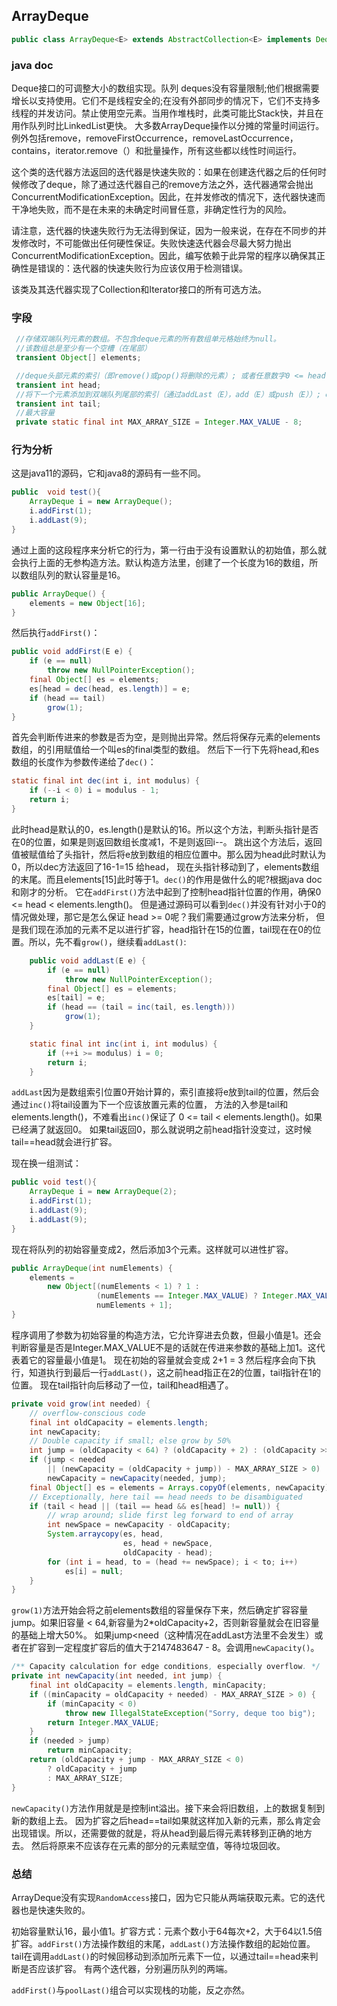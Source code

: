 ## ArrayDeque ##

```java
public class ArrayDeque<E> extends AbstractCollection<E> implements Deque<E>, Cloneable, Serializable
```

### java doc ###

Deque接口的可调整大小的数组实现。队列 deques没有容量限制;他们根据需要增长以支持使用。它们不是线程安全的;在没有外部同步的情况下，它们不支持多线程的并发访问。禁止使用空元素。当用作堆栈时，此类可能比Stack快，并且在用作队列时比LinkedList更快。
大多数ArrayDeque操作以分摊的常量时间运行。例外包括remove，removeFirstOccurrence，removeLastOccurrence，contains，iterator.remove（）和批量操作，所有这些都以线性时间运行。

这个类的迭代器方法返回的迭代器是快速失败的：如果在创建迭代器之后的任何时候修改了deque，除了通过迭代器自己的remove方法之外，迭代器通常会抛出ConcurrentModificationException。因此，在并发修改的情况下，迭代器快速而干净地失败，而不是在未来的未确定时间冒任意，非确定性行为的风险。

请注意，迭代器的快速失败行为无法得到保证，因为一般来说，在存在不同步的并发修改时，不可能做出任何硬性保证。失败快速迭代器会尽最大努力抛出ConcurrentModificationException。因此，编写依赖于此异常的程序以确保其正确性是错误的：迭代器的快速失败行为应该仅用于检测错误。

该类及其迭代器实现了Collection和Iterator接口的所有可选方法。


### 字段 ###
```java
 //存储双端队列元素的数组。不包含deque元素的所有数组单元格始终为null。
 //该数组总是至少有一个空槽（在尾部）
 transient Object[] elements;

 //deque头部元素的索引（即remove()或pop()将删除的元素）; 或者任意数字0 <= head <elements.length如果deque为空则等于tail。
 transient int head;
 //将下一个元素添加到双端队列尾部的索引（通过addLast（E），add（E）或push（E））; elements [tail]始终为null。
 transient int tail;
 //最大容量
 private static final int MAX_ARRAY_SIZE = Integer.MAX_VALUE - 8;
```

### 行为分析 ###
这是java11的源码，它和java8的源码有一些不同。


```java
public  void test(){
    ArrayDeque i = new ArrayDeque();
    i.addFirst(1);
    i.addLast(9);
}
```

通过上面的这段程序来分析它的行为，第一行由于没有设置默认的初始值，那么就会执行上面的无参构造方法。默认构造方法里，创建了一个长度为16的数组，所以数组队列的默认容量是16。

```java
public ArrayDeque() {
    elements = new Object[16];
}
```

然后执行`addFirst()`：

```java
public void addFirst(E e) {
    if (e == null)
        throw new NullPointerException();
    final Object[] es = elements;
    es[head = dec(head, es.length)] = e;
    if (head == tail)
        grow(1);
}
```

首先会判断传进来的参数是否为空，是则抛出异常。然后将保存元素的elements数组，的引用赋值给一个叫es的final类型的数组。
然后下一行下先将head,和es数组的长度作为参数传递给了`dec()`：

```java
static final int dec(int i, int modulus) {
    if (--i < 0) i = modulus - 1;
    return i;
}
```

此时head是默认的0，es.length()是默认的16。所以这个方法，判断头指针是否在0的位置，如果是则返回数组长度减1，不是则返回i--。
跳出这个方法后，返回值被赋值给了头指针，然后将e放到数组的相应位置中。那么因为head此时默认为0，所以dec方法返回了16-1=15 给head，
现在头指针移动到了，elements数组的末尾。而且elements[15]此时等于1。`dec()`的作用是做什么的呢?根据java doc和刚才的分析。
它在`addFirst()`方法中起到了控制head指针位置的作用，确保0 <= head < elements.length()。
但是通过源码可以看到`dec()`并没有针对小于0的情况做处理，那它是怎么保证 head >= 0呢？我们需要通过grow方法来分析，
但是我们现在添加的元素不足以进行扩容，head指针在15的位置，tail现在在0的位置。所以，先不看`grow()`，继续看`addLast()`:

```java
    public void addLast(E e) {
        if (e == null)
            throw new NullPointerException();
        final Object[] es = elements;
        es[tail] = e;
        if (head == (tail = inc(tail, es.length)))
            grow(1);
    }

    static final int inc(int i, int modulus) {
        if (++i >= modulus) i = 0;
        return i;
    }
```

`addLast`因为是数组索引位置0开始计算的，索引直接将e放到tail的位置，然后会通过`inc()`将tail设置为下一个应该放置元素的位置，
方法的入参是tail和elements.length()，不难看出`inc()`保证了 0 <= tail < elements.length()。如果已经满了就返回0。
如果tail返回0，那么就说明之前head指针没变过，这时候tail==head就会进行扩容。

现在换一组测试：

```java
public void test(){
    ArrayDeque i = new ArrayDeque(2);
    i.addFirst(1);
    i.addLast(9);
    i.addLast(9);
}
```

现在将队列的初始容量变成2，然后添加3个元素。这样就可以进性扩容。

```java
public ArrayDeque(int numElements) {
    elements =
        new Object[(numElements < 1) ? 1 :
                   (numElements == Integer.MAX_VALUE) ? Integer.MAX_VALUE :
                   numElements + 1];
}
```

程序调用了参数为初始容量的构造方法，它允许穿进去负数，但最小值是1。还会判断容量是否是Integer.MAX_VALUE不是的话就在传进来参数的基础上加1。这代表着它的容量最小值是1。
现在初始的容量就会变成 2+1 = 3 然后程序会向下执行，知道执行到最后一行`addLast()`，这之前head指正在2的位置，tail指针在1的位置。
现在tail指针向后移动了一位，tail和head相遇了。

```java
private void grow(int needed) {
    // overflow-conscious code
    final int oldCapacity = elements.length;
    int newCapacity;
    // Double capacity if small; else grow by 50%
    int jump = (oldCapacity < 64) ? (oldCapacity + 2) : (oldCapacity >> 1);
    if (jump < needed
        || (newCapacity = (oldCapacity + jump)) - MAX_ARRAY_SIZE > 0)
        newCapacity = newCapacity(needed, jump);
    final Object[] es = elements = Arrays.copyOf(elements, newCapacity);
    // Exceptionally, here tail == head needs to be disambiguated
    if (tail < head || (tail == head && es[head] != null)) {
        // wrap around; slide first leg forward to end of array
        int newSpace = newCapacity - oldCapacity;
        System.arraycopy(es, head,
                         es, head + newSpace,
                         oldCapacity - head);
        for (int i = head, to = (head += newSpace); i < to; i++)
            es[i] = null;
    }
}
```

`grow(1)`方法开始会将之前elements数组的容量保存下来，然后确定扩容容量 jump。如果旧容量 < 64,新容量为2*oldCapacity+2，否则新容量就会在旧容量的基础上增大50%。
如果jump<need（这种情况在addLast方法里不会发生）或者在扩容到一定程度扩容后的值大于2147483647 - 8。会调用`newCapacity()`。

```java
/** Capacity calculation for edge conditions, especially overflow. */
private int newCapacity(int needed, int jump) {
    final int oldCapacity = elements.length, minCapacity;
    if ((minCapacity = oldCapacity + needed) - MAX_ARRAY_SIZE > 0) {
        if (minCapacity < 0)
            throw new IllegalStateException("Sorry, deque too big");
        return Integer.MAX_VALUE;
    }
    if (needed > jump)
        return minCapacity;
    return (oldCapacity + jump - MAX_ARRAY_SIZE < 0)
        ? oldCapacity + jump
        : MAX_ARRAY_SIZE;
}
```

`newCapacity()`方法作用就是是控制int溢出。接下来会将旧数组，上的数据复制到新的数组上去。
因为扩容之后head==tail如果就这样加入新的元素，那么肯定会出现错误。所以，还需要做的就是，将从head到最后得元素转移到正确的地方去。
然后将原来不应该存在元素的部分的元素赋空值，等待垃圾回收。


### 总结 ###

ArrayDeque没有实现`RandomAccess`接口，因为它只能从两端获取元素。它的迭代器也是快速失败的。

初始容量默认16，最小值1。扩容方式：元素个数小于64每次+2，大于64以1.5倍扩容。`addFirst()`方法操作数组的末尾，`addLast()`方法操作数组的起始位置。
tail在调用`addLast()`的时候回移动到添加所元素下一位，以通过tail==head来判断是否应该扩容。
有两个迭代器，分别遍历队列的两端。

`addFirst()`与`poolLast()`组合可以实现栈的功能，反之亦然。










